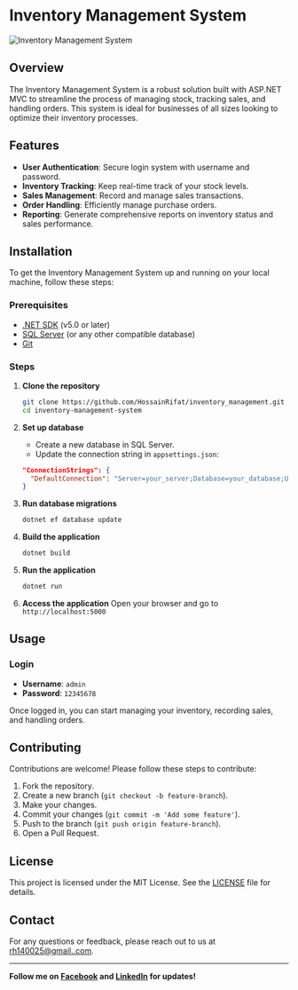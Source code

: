 # Inventory Management System

![Inventory Management System](https://i.ibb.co/WsdqtNt/Inventory-management-1.png)

## Overview
The Inventory Management System is a robust solution built with ASP.NET MVC to streamline the process of managing stock, tracking sales, and handling orders. This system is ideal for businesses of all sizes looking to optimize their inventory processes.

## Features
- **User Authentication**: Secure login system with username and password.
- **Inventory Tracking**: Keep real-time track of your stock levels.
- **Sales Management**: Record and manage sales transactions.
- **Order Handling**: Efficiently manage purchase orders.
- **Reporting**: Generate comprehensive reports on inventory status and sales performance.

## Installation
To get the Inventory Management System up and running on your local machine, follow these steps:

### Prerequisites
- [.NET SDK](https://dotnet.microsoft.com/download) (v5.0 or later)
- [SQL Server](https://www.microsoft.com/en-us/sql-server/sql-server-downloads) (or any other compatible database)
- [Git](https://git-scm.com/)

### Steps
1. **Clone the repository**
    ```bash
    git clone https://github.com/HossainRifat/inventory_management.git
    cd inventory-management-system
    ```

2. **Set up database**
   - Create a new database in SQL Server.
   - Update the connection string in `appsettings.json`:
    ```json
    "ConnectionStrings": {
      "DefaultConnection": "Server=your_server;Database=your_database;User Id=your_user;Password=your_password;"
    }
    ```

3. **Run database migrations**
    ```bash
    dotnet ef database update
    ```

4. **Build the application**
    ```bash
    dotnet build
    ```

5. **Run the application**
    ```bash
    dotnet run
    ```

6. **Access the application**
    Open your browser and go to `http://localhost:5000`

## Usage
### Login
- **Username**: `admin`
- **Password**: `12345678`

Once logged in, you can start managing your inventory, recording sales, and handling orders.

## Contributing
Contributions are welcome! Please follow these steps to contribute:

1. Fork the repository.
2. Create a new branch (`git checkout -b feature-branch`).
3. Make your changes.
4. Commit your changes (`git commit -m 'Add some feature'`).
5. Push to the branch (`git push origin feature-branch`).
6. Open a Pull Request.

## License
This project is licensed under the MIT License. See the [LICENSE](LICENSE) file for details.

## Contact
For any questions or feedback, please reach out to us at [rh140025@gmail..com](mailto:rh140025@gmail.com).

---

**Follow me on [Facebook](https://www.facebook.com/rrriiifffaaattt) and [LinkedIn](https://www.linkedin.com/in/rh140025/) for updates!**
